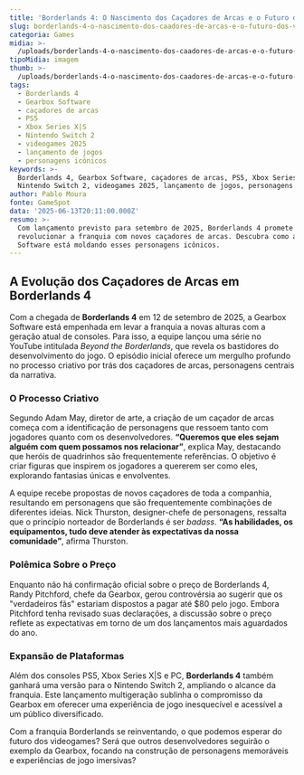 ```yaml
---
title: 'Borderlands 4: O Nascimento dos Caçadores de Arcas e o Futuro dos Videogames'
slug: borderlands-4-o-nascimento-dos-caadores-de-arcas-e-o-futuro-dos-videogames
categoria: Games
midia: >-
  /uploads/borderlands-4-o-nascimento-dos-caadores-de-arcas-e-o-futuro-dos-videogames-thumb.jpg
tipoMidia: imagem
thumb: >-
  /uploads/borderlands-4-o-nascimento-dos-caadores-de-arcas-e-o-futuro-dos-videogames-thumb.jpg
tags:
  - Borderlands 4
  - Gearbox Software
  - caçadores de arcas
  - PS5
  - Xbox Series X|S
  - Nintendo Switch 2
  - videogames 2025
  - lançamento de jogos
  - personagens icônicos
keywords: >-
  Borderlands 4, Gearbox Software, caçadores de arcas, PS5, Xbox Series X|S,
  Nintendo Switch 2, videogames 2025, lançamento de jogos, personagens icônicos
author: Pablo Moura
fonte: GameSpot
data: '2025-06-13T20:11:00.000Z'
resumo: >-
  Com lançamento previsto para setembro de 2025, Borderlands 4 promete
  revolucionar a franquia com novos caçadores de arcas. Descubra como a Gearbox
  Software está moldando esses personagens icônicos.
---
```


## A Evolução dos Caçadores de Arcas em Borderlands 4

Com a chegada de **Borderlands 4** em 12 de setembro de 2025, a Gearbox Software está empenhada em levar a franquia a novas alturas com a geração atual de consoles. Para isso, a equipe lançou uma série no YouTube intitulada *Beyond the Borderlands*, que revela os bastidores do desenvolvimento do jogo. O episódio inicial oferece um mergulho profundo no processo criativo por trás dos caçadores de arcas, personagens centrais da narrativa.

### O Processo Criativo

Segundo Adam May, diretor de arte, a criação de um caçador de arcas começa com a identificação de personagens que ressoem tanto com jogadores quanto com os desenvolvedores. **“Queremos que eles sejam alguém com quem possamos nos relacionar”**, explica May, destacando que heróis de quadrinhos são frequentemente referências. O objetivo é criar figuras que inspirem os jogadores a quererem ser como eles, explorando fantasias únicas e envolventes.

A equipe recebe propostas de novos caçadores de toda a companhia, resultando em personagens que são frequentemente combinações de diferentes ideias. Nick Thurston, designer-chefe de personagens, ressalta que o princípio norteador de Borderlands é ser *badass*. **“As habilidades, os equipamentos, tudo deve atender às expectativas da nossa comunidade”**, afirma Thurston.

### Polêmica Sobre o Preço

Enquanto não há confirmação oficial sobre o preço de Borderlands 4, Randy Pitchford, chefe da Gearbox, gerou controvérsia ao sugerir que os "verdadeiros fãs" estariam dispostos a pagar até $80 pelo jogo. Embora Pitchford tenha revisado suas declarações, a discussão sobre o preço reflete as expectativas em torno de um dos lançamentos mais aguardados do ano.

### Expansão de Plataformas

Além dos consoles PS5, Xbox Series X|S e PC, **Borderlands 4** também ganhará uma versão para o Nintendo Switch 2, ampliando o alcance da franquia. Este lançamento multigeração sublinha o compromisso da Gearbox em oferecer uma experiência de jogo inesquecível e acessível a um público diversificado.

Com a franquia Borderlands se reinventando, o que podemos esperar do futuro dos videogames? Será que outros desenvolvedores seguirão o exemplo da Gearbox, focando na construção de personagens memoráveis e experiências de jogo imersivas?

